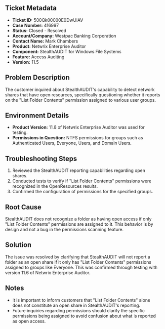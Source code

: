 ## Ticket Metadata
- **Ticket ID:** 500Qk00000E0DwUIAV
- **Case Number:** 416997
- **Status:** Closed - Resolved
- **Account/Company:** Westpac Banking Corporation
- **Contact Name:** Mark Chambers
- **Product:** Netwrix Enterprise Auditor
- **Component:** StealthAUDIT for Windows File Systems
- **Feature:** Access Auditing
- **Version:** 11.5

## Problem Description
The customer inquired about StealthAUDIT's capability to detect network shares that have open resources, specifically questioning whether it reports on the "List Folder Contents" permission assigned to various user groups.

## Environment Details
- **Product Version:** 11.6 of Netwrix Enterprise Auditor was used for testing.
- **Permissions in Question:** NTFS permissions for groups such as Authenticated Users, Everyone, Users, and Domain Users.

## Troubleshooting Steps
1. Reviewed the StealthAUDIT reporting capabilities regarding open shares.
2. Conducted tests to verify if "List Folder Contents" permissions were recognized in the OpenResources results.
3. Confirmed the configuration of permissions for the specified groups.

## Root Cause
StealthAUDIT does not recognize a folder as having open access if only "List Folder Contents" permissions are assigned to it. This behavior is by design and not a bug in the permissions scanning feature.

## Solution
The issue was resolved by clarifying that StealthAUDIT will not report a folder as an open share if it only has "List Folder Contents" permissions assigned to groups like Everyone. This was confirmed through testing with version 11.6 of Netwrix Enterprise Auditor.

## Notes
- It is important to inform customers that "List Folder Contents" alone does not constitute an open share in StealthAUDIT's reporting.
- Future inquiries regarding permissions should clarify the specific permissions being assigned to avoid confusion about what is reported as open access.